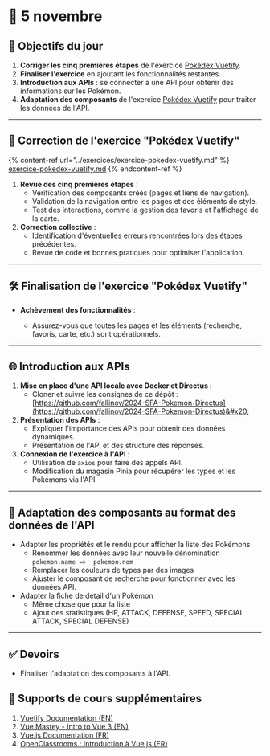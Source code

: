 # 📅 5 novembre

## 🚀 Objectifs du jour

1. **Corriger les cinq premières étapes** de l'exercice [Pokédex Vuetify](../exercices/exercice-pokedex-vuetify.md).
2. **Finaliser l'exercice** en ajoutant les fonctionnalités restantes.
3. **Introduction aux APIs** : se connecter à une API pour obtenir des informations sur les Pokémon.
4. **Adaptation des composants** de l'exercice [Pokédex Vuetify](../exercices/exercice-pokedex-vuetify.md) pour traiter les données de l'API.

***

## 🔄 Correction de l'exercice "Pokédex Vuetify"

{% content-ref url="../exercices/exercice-pokedex-vuetify.md" %}
[exercice-pokedex-vuetify.md](../exercices/exercice-pokedex-vuetify.md)
{% endcontent-ref %}

1. **Revue des cinq premières étapes** :
   * Vérification des composants créés (pages et liens de navigation).
   * Validation de la navigation entre les pages et des éléments de style.
   * Test des interactions, comme la gestion des favoris et l'affichage de la carte.
2. **Correction collective** :
   * Identification d'éventuelles erreurs rencontrées lors des étapes précédentes.
   * Revue de code et bonnes pratiques pour optimiser l'application.

***

## 🛠 Finalisation de l'exercice "Pokédex Vuetify"

*   **Achèvement des fonctionnalités** :

    * Assurez-vous que toutes les pages et les éléments (recherche, favoris, carte, etc.) sont opérationnels.



***

## 🌐 Introduction aux APIs

1. **Mise en place d'une API locale avec Docker et Directus :**&#x20;
   * Cloner et suivre les consignes de ce dépôt :[https://github.com/fallinov/2024-SFA-Pokemon-Directus](https://github.com/fallinov/2024-SFA-Pokemon-Directus)&#x20;
2. **Présentation des APIs** :
   * Expliquer l'importance des APIs pour obtenir des données dynamiques.
   * Présentation de l'API et des structure des réponses.
3. **Connexion de l'exercice à l'API** :
   * Utilisation de `axios`  pour faire des appels API.
   * Modification du magasin Pinia pour récupérer les types et les Pokémons via l'API

***

## 🔄 Adaptation des composants au format des données de l'API

* Adapter les propriétés et le rendu pour afficher la liste des Pokémons
  * Renommer les données avec leur nouvelle dénomination `pokemon.name =>  pokemon.nom`
  * Remplacer les couleurs de types par des images
  * Ajuster le composant de recherche pour fonctionner avec les données API.
* Adapter la fiche de détail d'un Pokémon
  * Même chose que pour la liste
  * Ajout des statistiques (HP, ATTACK, DEFENSE, SPEED, SPECIAL ATTACK, SPECIAL DEFENSE)

***

## ✅ Devoirs

* Finaliser l'adaptation des composants à l'API.

## 📒 Supports de cours supplémentaires

1. [Vuetify Documentation (EN)](https://vuetifyjs.com/en/getting-started/installation/)
2. [Vue Mastey - Intro to Vue 3 (EN)](https://www.vuemastery.com/courses/intro-to-vue-3/intro-to-vue3)
3. [Vue.js Documentation (FR)](https://fr.vuejs.org/guide/introduction)
4. [OpenClassrooms : Introduction à Vue.js (FR)](https://openclassrooms.com/fr/courses/6390311-creez-une-application-web-avec-vue-js)
